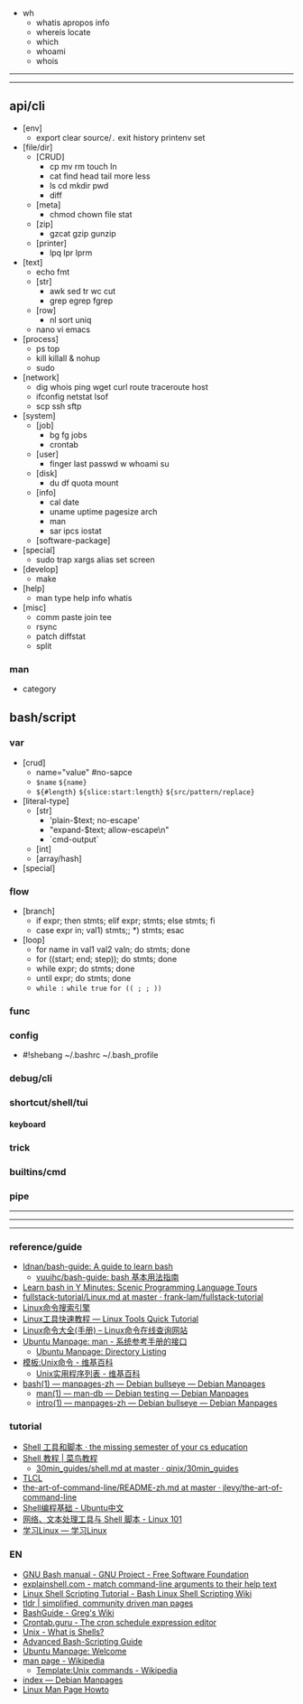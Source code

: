 - wh
  - whatis apropos info
  - whereis locate
  - which
  - whoami
  - whois
---
---
## api/cli
- [env]
  - export clear source/`.` exit history printenv set
- [file/dir]
  - [CRUD]
    - cp mv rm touch ln
    - cat find head tail more less
    - ls cd mkdir pwd
    - diff
  - [meta]
    - chmod chown file stat
  - [zip]
    - gzcat gzip gunzip
  - [printer]
    - lpq lpr lprm
- [text]
  - echo fmt 
  - [str]
    - awk sed tr wc cut
    - grep egrep fgrep 
  - [row]
    - nl sort uniq
  - nano vi emacs
- [process]
  - ps top
  - kill killall & nohup
  - sudo
- [network]
  - dig whois ping wget curl route traceroute host
  - ifconfig netstat lsof
  - scp ssh sftp
- [system]
  - [job]
    - bg fg jobs 
    - crontab
  - [user]
    - finger last passwd w whoami su
  - [disk]
    - du df quota mount
  - [info]
    - cal date
    - uname uptime pagesize arch
    - man
    - sar ipcs iostat
  - [software-package]
- [special]
  - sudo trap xargs alias set screen
- [develop]
  - make 
- [help]
  - man type help info whatis 
- [misc]
  - comm paste join tee
  - rsync
  - patch diffstat
  - split
### man
- category
## bash/script
### var
- [crud]
  - name="value"  #no-sapce
  - `$name` `${name}`
  - `${#length}` `${slice:start:length}` `${src/pattern/replace}`
- [literal-type]
  - [str]
    - 'plain-$text; no-escape' 
    - "expand-$text; allow-escape\n"
    - \`cmd-output\`
  - [int]
  - [array/hash]
- [special]
### flow
- [branch]
  - if expr; then stmts; elif expr; stmts; else stmts; fi
  - case expr in; val1) stmts;; *) stmts; esac
- [loop]
  - for name in val1 val2 valn; do stmts; done
  - for ((start; end; step)); do stmts; done
  - while expr; do stmts; done
  - until expr; do stmts; done
  - `while :` `while true` `for (( ; ; ))`
### func
### config
- #!shebang ~/.bashrc ~/.bash_profile
### debug/cli
### shortcut/shell/tui
#### keyboard
### trick
### builtins/cmd
### pipe


---
---
---
### reference/guide
- [Idnan/bash-guide: A guide to learn bash](https://github.com/Idnan/bash-guide)
  - [vuuihc/bash-guide: bash 基本用法指南](https://github.com/vuuihc/bash-guide)
- [Learn bash in Y Minutes: Scenic Programming Language Tours](https://learnxinyminutes.com/docs/zh-cn/bash-cn/)
- [fullstack-tutorial/Linux.md at master · frank-lam/fullstack-tutorial](https://github.com/frank-lam/fullstack-tutorial/blob/master/notes/Linux.md)
- [Linux命令搜索引擎](https://wangchujiang.com/linux-command/)
- [Linux工具快速教程 — Linux Tools Quick Tutorial](https://linuxtools-rst.readthedocs.io/zh_CN/latest/)
- [Linux命令大全(手册) – Linux命令在线查询网站](https://www.linuxcool.com/)
- [Ubuntu Manpage: man - 系统参考手册的接口](https://manpages.ubuntu.com/manpages/kinetic/zh_CN/man1/man.1.html)
  - [Ubuntu Manpage: Directory Listing](https://manpages.ubuntu.com/manpages/bionic/zh_CN/man1/)
- [模板:Unix命令 - 维基百科](https://zh.wikipedia.org/wiki/Template:Unix命令)
  - [Unix实用程序列表 - 维基百科](https://zh.wikipedia.org/wiki/Unix实用程序列表)
- [bash(1) — manpages-zh — Debian bullseye — Debian Manpages](https://manpages.debian.org/testing/manpages-zh/bash.1.zh_CN.html)
  - [man(1) — man-db — Debian testing — Debian Manpages](https://manpages.debian.org/testing/man-db/man.1.zh_CN.html)
  - [intro(1) — manpages-zh — Debian bullseye — Debian Manpages](https://manpages.debian.org/testing/manpages-zh/intro.1.zh_CN.html)

### tutorial
- [Shell 工具和脚本 · the missing semester of your cs education](https://missing-semester-cn.github.io/2020/shell-tools/)
- [Shell 教程 | 菜鸟教程](https://www.runoob.com/linux/linux-shell.html)
  - [30min_guides/shell.md at master · qinjx/30min_guides](https://github.com/qinjx/30min_guides/blob/master/shell.md)
- [TLCL](https://billie66.github.io/TLCL/book/) [](#详细的双语混排教材顺便练习英语但不适合速成)
- [the-art-of-command-line/README-zh.md at master · jlevy/the-art-of-command-line](https://github.com/jlevy/the-art-of-command-line/blob/master/README-zh.md)
- [Shell编程基础 - Ubuntu中文](https://wiki.ubuntu.org.cn/Shell编程基础)
- [网络、文本处理工具与 Shell 脚本 - Linux 101](https://101.lug.ustc.edu.cn/Ch06/)
- [学习Linux — 学习Linux](https://linux.fasionchan.com/zh_CN/latest/index.html)

### EN
- [GNU Bash manual - GNU Project - Free Software Foundation](https://www.gnu.org/software/bash/manual/)
- [explainshell.com - match command-line arguments to their help text](https://explainshell.com/)
- [Linux Shell Scripting Tutorial - Bash Linux Shell Scripting Wiki](https://bash.cyberciti.biz/guide/Main_Page)
- [tldr | simplified, community driven man pages](https://tldr.ostera.io/)
- [BashGuide - Greg's Wiki](https://mywiki.wooledge.org/BashGuide)
- [Crontab.guru - The cron schedule expression editor](https://crontab.guru/)
- [Unix - What is Shells?](https://www.tutorialspoint.com/unix/unix-shell.htm)
- [Advanced Bash-Scripting Guide](https://tldp.org/LDP/abs/html/)
- [Ubuntu Manpage: Welcome](https://manpages.ubuntu.com/)
- [man page - Wikipedia](https://en.wikipedia.org/wiki/Man_page)
  - [Template:Unix commands - Wikipedia](https://en.wikipedia.org/wiki/Template:Unix_commands)
- [index — Debian Manpages](https://manpages.debian.org/)
- [Linux Man Page Howto](https://tldp.org/HOWTO/Man-Page/)

